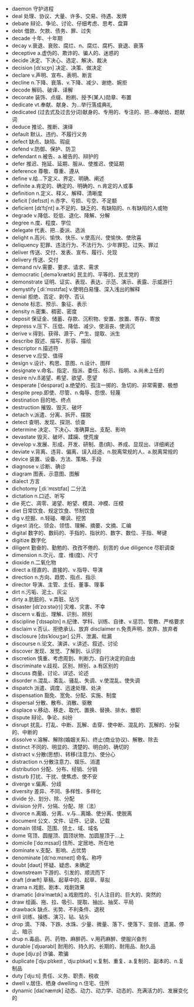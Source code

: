 - daemon 守护进程
- deal 处理、协议、大量、许多、交易、待遇、发牌
- debate 辩论、争论、讨论、仔细考虑、思考、盘算
- debt 借款、欠款、债务、罪、过失
- decade 十年、十年期
- decay v.衰退、衰败、腐烂、n、腐烂、腐朽、衰退、衰落
- deceptive a.虚伪的、欺诈的、骗人的、迷惑的
- decide 决定、下决心、选定、解决、裁决
- decision [dɪˈsɪʒn] 决定、决策、做决定
- declare v.声明、宣布、表明、断言
- decline n.下降、衰落、v.下降、减少、谢绝、婉拒
- decode 解码、破译、译解
- decorate 装饰、点缀、粉刷、授予(某人)勋章、布置
- dedicate vt.奉献、献身、为...举行落成典礼
- dedicated (过去式及过去分词)献身的、专用的、专注的、把...奉献给、题献词
- deduce 推论、推断、演绎
- default 默认、违约、不履行义务
- defect 缺点、缺陷、瑕疵
- defend v.防御、保护、防卫
- defendant n.被告、a.被告的、辩护的
- defer 推迟、拖延、延期、服从、使推迟、使延期
- deference 尊敬、尊重、遵从
- define v.给...下定义、界定、明确、阐述
- definite a.肯定的、确定的、明确的、n.肯定的人或事
- definition n.定义、释义、解释、清晰度
- deficit [ˈdefɪsɪt] n.赤字、亏损、亏空、不足额
- deficient [dɪˈfɪʃnt] a.不足的、缺乏的、有缺陷的、n.有缺陷的人或物
- degrade v.降低、贬低、退化、降解、分解
- degree n.度、程度、学位
- delegate 代表、把...委派、选派
- delight n.高兴、愉快、快乐、v.使高兴、使愉快、使欣喜
- deliquency 犯罪、违法行为、不法行为、少年罪犯、过失、罪过
- deliver 传送、交付、发表、宣布、履行、兑现
- delivery 传送、交付
- demand n/v.需要、要求、请求、需求
- democratic [ˌdeməˈkrætɪk] 民主的、平等的、民主党的
- demonstrate 证明、证实、表现、表达、示范、演示、表露、示威游行
- demystify [ˌdiːˈmɪstɪfaɪ] v.使明白易懂、深入浅出的解释
- denial 拒绝、否定、剥夺、否认
- denote 标志、预示、象征、表示
- density n.密集、稠密、密度
- deposit 保证金、储蓄、存款、沉积物、安置、放置、寄存、寄放
- depress v.压下、压低、降低、减少、使沮丧、使消沉
- derive v.得到、获得、源于、产生、提取、派生
- describe 叙述、描写、形容、描绘
- descriptor n.描述符
- deserve v.应受、值得
- design v.设计、构思、意图、n.设计、图样
- designate v.命名、指定、指派、委任、标示、指明、a.尚未上任的
- desire n/v.ß渴望、希望、欲望、愿望
- desperate [ˈdespərət] a.绝望的、孤注一掷的、急切的、非常需要、极想
- despite prep.即使、尽管、n.侮辱、怨恨、轻蔑
- destination 目的地、终点
- destruction 摧毁、毁灭、破坏
- detach v.派遣、分离、拆开、摆脱
- detect 查明、发现、探测、侦查
- determine 决定、下决心、准确算出、支配、影响
- devastate 毁灭、破坏、蹂躏、使荒废
- develop v.发展、形成、开发、研制、患(病)、养成、显现出、详细阐述
- deviate v.背离、违背、偏离、误入歧途、n.脱离常规的人、a.脱离常规的
- device 装置、设备、方法、策略、手段
- diagnose v.诊断、确诊
- diagram 图表、示意图、图解
- dialect 方言
- dichotomy [ˌdiːˈmɪstɪfaɪ] 二分法
- dictation n.口述、听写
- die 死亡、凋零、渴望、盼望、模具、冲模、压模
- diet 日常饮食、规定饮食、节制饮食
- dig v.挖掘、n.轻碰、嘲讽、挖苦
- digest 消化、领会、领悟、理解、摘要、文摘、汇编
- digital 数字的、数码的、手指的、指状的、数字、数位、手指、琴键
- digitize 数字化
- diligent 勤奋的、勤勉的、孜孜不倦的、刻苦的   due diligence 尽职调查
- dimension n.次元、度、维(度)、尺寸
- dioxide n.二氧化物
- direct a.径直的、直接的、v.指导、导演
- direction n.方向、趋势、指点、指示
- director 导演、主管、主任、董事、理事
- dirt n.污垢、泥土、灰尘
- dirty a.肮脏的、v.弄脏、玷污
- disaster [dɪˈzɑːstə(r)] 灾难、灾害、不幸
- discern v.看出、理解、识别、辨别
- discipline [ˈdɪsəplɪn] n.纪律、学科、训练、自律、v.惩罚、管教、严格要求
- disclaim v.否认、拒绝承认、放弃 disclaimer n.免责声明、放弃、放弃者
- disclosure [dɪsˈkloʊʒər] 公开、泄漏、纰漏
- discourse n.论文、演讲、v.讲述、叙述、讨论
- discover 发现、发觉、了解到、认识到
- discretion 慎重、考虑周到、判断力、自行决定的自由
- discriminate v.歧视、区别、辨别、a.有区别的
- discuss 商量、讨论、详述、论述
- disorder n.混乱、紊乱、骚乱、失调、v.使混乱、使失调
- dispatch 派遣、调度、迅速处理、处决
- dispensation 豁免、宽免、分配、实施、制度
- dispersal 分散、散布、消散、驱散
- displace v.移动、移走、取代、置换、替换、排水、撤职
- dispute 辩论、争论、纠纷
- disrupt 扰乱、打乱、中断、瓦解、击穿、使中断、混乱的、瓦解的、分裂的、中断的
- dissolve v.溶解、解除(婚姻关系)、终止(商业协议)、解散、除去
- distinct 不同的、明显的、清楚的、明白的、确切的
- distract v.分散(思想)、转移(注意力)、使分心
- distraction n.分散注意力、娱乐、消遣
- distribution 分配、分布、经销、分销
- disturb 打扰、干扰、使焦虑、使不安
- diverge v.偏离、分歧
- diversity 差异、不同、多样性、多样化
- divide 分、划分、除、分配
- division 分开、分隔、分配、除（法）
- divorce n.离婚、分离、v.与...离婚、使分离、使脱离
- document 公文、文件、证件、记录、记载
- domain 领域、范围、领土、域、域名
- dome 穹顶、圆屋顶、圆顶状物、加圆屋顶于...上
- domicile [ˈdɑːmɪsaɪl] 住所、定居地、所在地
- dominate v.支配、影响、占优势
- denominate [dɪˈnɑːmɪneɪt] 命名、称呼
- doubt [daʊt] 怀疑、疑虑、未确定
- downstream 下游的、引发的、顺流而下
- draft [dræft] 草稿、起草中的、起草、草拟
- drama n.戏剧、剧本、戏剧效果
- dramatic [drəˈmætɪk] a.戏剧性的、引人注目的、巨大的、突然的
- draw 绘画、拖、拉、吸引、提取、抽出、抽奖、平局
- drawback 缺点、劣势、不利条件、退税
- drill 训练、操练、演习、钻、钻头
- drop 滴、下降、下跌、水珠、少量、微量、落下、使落下、变弱、遗漏、停止、暗示
- drup n.毒品、药、药物、麻醉药、v.用药麻醉、使服兴奋剂
- durable [ˈdjʊərəbl] 耐用的、持久的、长期的、耐用品、耐久品
- dupe [djuːp] 诈骗、欺骗
- duplicate [ˈdjuːplɪkeɪt , ˈdjuːplɪkət] v.复制、重复、a.复制的、副本的、n.复制品
- duty [ˈdjuːti] 责任、义务、职责、税收
- dwell v.居住、栖身  dwelling n.住宅、住所
- dynamic [daɪˈnæmɪk] 动态、动力、动力学、动态的、充满活力的、发展变化的